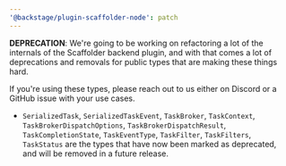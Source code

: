 ```yaml
---
'@backstage/plugin-scaffolder-node': patch
---
```


**DEPRECATION**: We're going to be working on refactoring a lot of the internals of the Scaffolder backend plugin, and with that comes a lot of deprecations and removals for public types that are making these things hard.

If you're using these types, please reach out to us either on Discord or a GitHub issue with your use cases.

- `SerializedTask`, `SerializedTaskEvent`, `TaskBroker`, `TaskContext`, `TaskBrokerDispatchOptions`, `TaskBrokerDispatchResult`, `TaskCompletionState`, `TaskEventType`, `TaskFilter`, `TaskFilters`, `TaskStatus` are the types that have now been marked as deprecated, and will be removed in a future release.

